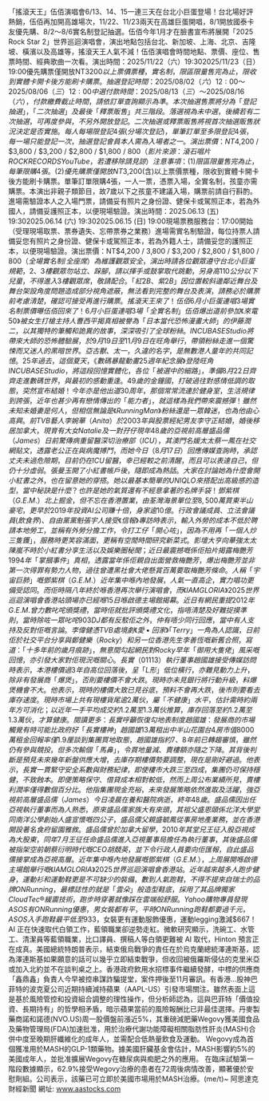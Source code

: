 「搖滾天王」伍佰演唱會6/13、14、15一連三天在台北小巨蛋登場！台北場好評熱銷，伍佰再加開高雄場次，11/22、11/23兩天在高雄巨蛋開唱，8/1開放國泰卡友優先購、8/2～8/6實名制登記抽選。伍佰今年1月才在臉書宣布將展開「2025 Rock Star 2」世界巡迴演唱會，演出地點包括台北、新加坡、上海、北京、吉隆坡、橫濱以及高雄等，搖滾天王人氣不減！伍佰演唱會時間地點、票價、座位、售票時間、經典歌曲一次看。演出時間：2025/11/22（六）19:302025/11/23（日）19:00優先購票僅開放NT$3200以上票價票種，實名制，限區限量售完為止，限收到實體卡開卡後方能刷卡購票。抽選登記時間：2025/08/02（六）12:00～2025/08/06（三）12:00中選付款時間：2025/08/13（三）～2025/08/16（六），付款繳費截止時間，請依訂單查詢顯示為準。本次抽選售票將分為「登記抽選」，「二次抽選」及最後「釋票販售」共三階段。落選視為未中選，後續若有二次抽選，可再度參與，不另外開放登記。二次抽選或釋票販售將視首次抽選販售狀況決定是否實施。每人每場限登記4張(分場次登記)，單筆訂單至多限登記4張，每一場只能登記一次，抽選登記會員本人需為入場者之一。演出票價：NT$4,200 / $3,800 / $3,200 / $2,800 / $1,800 / $800（影片來源：滾石唱片 ROCK RECORDS YouTube，若遭移除請見諒）注意事項： (1) 限區限量售完為止，每筆限購4張。 (2) 優先購票僅開放NT$3,200(含)以上票價票種，限收到實體卡開卡後方能刷卡購票。單筆訂單限購4張，一人一票，憑票入場，全實名制，孩童亦需購票。本演出非親子類節目，故7歲以下之孩童不建議入場，購票前請自行斟酌。進場需驗證本人之入場門票，請備妥有照片之身份證、健保卡或駕照正本，若為外國人，請備妥護照正本，以便現場驗證。演出時間：2025.06.13 (五) 19:302025.06.14 (六) 19:302025.06.15 (日) 19:00現場票務服務台：17:00開始（受理現場取票、票券遺失、忘帶票券之業務）進場需實名制驗證，每位持票人請備妥您有照片之身份證、健保卡或駕照正本，若為外籍人士，請備妥您的護照正本，以便現場驗證。演出票價：NT$4,200 / 3,800 / $3,200 / $2,800 / $1,800 / $800（全場實名制 / 全座席）為維護觀眾安全，演出時請各位觀眾遵守台北小巨蛋規範，2、3樓觀眾勿站立、跺腳，請以揮手或鼓掌取代跳動，另身高110公分以下兒童，不得進入3樓觀眾席，敬請配合。「紅2B、紫2B」因位置較斜邊鄰近舞台及舞台架設角度問題造成部分視角遮蔽，無法看到完整的舞台及表演，請務必於購票前考慮清楚，確認可接受再進行購票。搖滾天王來了！伍佰6月小巨蛋連唱3場 實名制票價曝伍佰回來了！ 6月小巨蛋連唱3場「全實名制」伍佰爆出道前參加《來電50》被女生打槍 主持人曹西平揭真相被譽為「日本當代恐怖漫畫大師」的伊藤潤二，以其獨特的筆觸和詭異的故事，深深吸引了全球粉絲。INCUBASE Studio將帶來大師的恐怖體驗展，於9月19日至11月9日在旺角舉行，帶領粉絲走進一個驚悚而又迷人的黑暗世界。亞古獸、太一，久違的名字，是無數港人童年的共同記憶。25年過去，這個夏天，《數碼暴龍動畫25週年紀念展》登陸旺角INCUBASE Studio，將這段回憶實體化，各位「被選中的細路」，準備8月22日齊齊走進數碼世界，與最初的感動重逢。49歲的金鐘國，打破過往對感情低調的取態，突然宣布結婚！今年亦是他出道30周年，那個常常流連於健身室，生活規律到誇張，近年也甚少再有戀情傳出的「能力者」，就這樣為我們帶來震撼彈！雖然未知未婚妻是何人，但相信無論是《Running Man》粉絲還是一眾韓迷，也為他由心高興。前TVB藝人李婉華（Anita）於2003年與股票經紀男友李守正結婚，婚後移居加拿大，現育有大女Natalie及一對孖仔現年48歲的亞視前高層盛品儒（James）日前驚傳病重留醫深切治療部（ICU），其澳門名媛太太蔡一鳳在社交網貼文，透露老公正在與病魔搏鬥，而她今日（8月17日）回應傳媒查詢時，承認丈夫未過危險期，目前仍在ICU留醫，幸已經較之前清醒，而且可以表達自己，但仍十分虛弱。張曼玉開了小紅書帳戶後，隨即成為熱話。大家在討論她為什麼會開小紅書之外，也在留意她的穿搭。她以最基本簡單的UNIQLO來搭配出高級感的造型，當中秘訣是什麼？也許是她的氣質還有不經意拿著的名牌手袋！鄧紫棋（G.E.M.）北上掘金，但不忘在香港置業，由荃灣海景單位至8,500萬買東半山豪宅，更早於2019年投資AI公司賺十倍，身家逾10億。行政會議成員、立法會議員(飲食界)、自由黨黨魁張宇人接受《信報》專訪時表示，輸入外勞的成本不低於聘請本地勞工，並稱有外勞分擔工作，令打工仔「開心咗」，因為不用再「一個人炒三隻鑊」，服務時更笑容滿面，更稱有空閒時間研究新菜式。影壇大亨向華強太太陳嵐不時於小紅書分享生活以及娛樂圈秘聞；近日最震撼嘅係佢拍片揭露梅艷芳1994年「掌摑事件」真相，透露當年係佢親自出面營救梅艷芳，爆出梅艷芳並非第一次得罪有勢力人物，過往曾遭黑社會大佬懸賞百萬要取梅艷芳條命。人稱「宇宙巨肺」嘅鄧紫棋（G.E.M.）近年集中喺內地發展，人氣一直高企，實力唱功更備受認同。而佢時隔八年終於喺香港再次舉行演唱會，而《I AM GLORIA》2025世界巡迴演唱會香港站頭場亦已經喺15日喺啟德主場館揭幕。近日有網民重提2012年G.E.M.曾力數叱咤頒獎禮，當時佢就批評頒獎禮文化，指唔清楚及好難捉摸準則，當時除咗一眾叱咤903 DJ都有反駁佢之外，仲有唔少同行回應，當中有人支持及反對佢嘅言論。李偉健憑TVB處境劇《愛• 回家》「Terry」一角為人認識，日前佢於社交平台分享與鄭健樂（Rocky）和另一位香港先生李善恆嘅新舊合照，寫道：「十多年前的歲月痕跡」，無意間勾起網民對Rocky早年「御用大隻佬」風采嘅回憶，亦引發大家對佢現況嘅關心。長實（01113）執行董事趙國雄接受傳媒訪問時表示，本港樓價過3年自高位回落後，呈「L形」低位橫行，亦難見動力上升，除非有發展商「爆煲」，否則要樓價不會大跌。現時亦未見銀行將行動升級，料爆煲機會不大。他表示，現時的樓價大致已見谷底，預料不會再大跌，後市則要看去庫存速度。現時市場上共有現樓貨尾逾2萬伙，屬「不健康」水平，估計需時約兩年方可消化；以近年一手平均成交約1.2萬至1.3萬伙推算，庫存回落至約1.2萬至1.3萬伙，才算健康。閱讀更多：長實呼籲恢復勾地表制度 趙國雄：發展商的市場觸覺有時可能比政府好「長實樓神」趙國雄13萬租出中半山花園台4房 市值8000萬租金回報率僅1.9厘談到集團買地取態，趙國雄指約7、8年前已轉趨審慎，雖然仍有參與競投，但多次輸個「馬鼻」，令買地量減、賣樓額亦隨之下降。其背後判斷是預見未來幾年新盤供應大增，去庫存期樓價勢要調整，現在是剛好避過。他表示，長實一貫緊守安全系數與財務紀律，即使樓市大跌三至四成，集團仍可保持穩健，不致蝕本。即便策略保守、借貸成本相對較低，然而上周公布業績所見，賣樓利潤率僅得數個百分比。他指集團現金充裕，未來發展策略依然進取及活躍，強亞視前高層盛品儒（James）今日凌晨在養和醫院病逝，終年48歲。盛品儒因出任亞視執行董事而為人熟悉，原來盛品儒家族大有來頭，其祖父盛恩頤係北洋大學堂同南洋公學創始人盛宣懷嘅四公子，盛品儒父親盛毓鳳從事房地產業務，並在香港開設著名食府留園雅敘。盛品儒曾於加拿大留學，2010年其堂兄王征入股亞視成為大股東，同年7月王征任命盛品儒進入亞視董事局擔任為執行董事，其後盛品儒被指架空前朝蔡衍明時代嘅CEO胡競英，並下令行政人員要向佢匯報，自此盛品儒接掌成為亞視高層。近年集中喺內地發展嘅鄧紫棋（G.E.M.），上周展開喺啟德主場館舉行嘅《I AM GLORIA》2025世界巡迴演唱會香港站。近年越來越多人跑步健身，運動衫和運動鞋更是不可缺少的裝備，數到人氣跑鞋，不得不提來自瑞士的品牌ON Running，最標誌性的就是「雲朵」般造型鞋底，採用了其品牌獨家CloudTec® 緩震技術，跑步時穿著就像踩在雲端般舒服。Yahoo購物專員發現ASOS有ON Running優惠，男女裝都有平，平時ON Running跑鞋都要過千元，ASOS入手跑鞋最平低至$933，女裝更有運動服飾優惠，運動legging激減$667！AI 正在快速取代白領工作，藍領職業卻逆勢走紅。微軟研究顯示，洗碗工、水管工、清潔員等藍領職業，比口譯員、撰稿人等白領更難被 AI 取代，Hinton 預言正在成真。美國總統特朗普表示，結束俄烏戰爭的責任在於烏克蘭總統澤連斯基，認為澤連斯基如果願意的話可以幾乎立即結束戰爭，但收回被俄羅斯侵佔的克里米亞或加入北約並不在談判桌之上。香港政府飲用水招標事件繼續發酵，中標的供應商「鑫鼎鑫」負責人今早被控串謀詐騙提堂，案件押後至11月審訊。有香港...股神巴菲特的波克夏公司近期持續減持蘋果（AAPL-US）引發市場關注。雖然表面上這是基於風險管控和投資組合調整的理性操作，但分析師認為，這與巴菲特「價值投資、長期持有」的哲學相矛盾，暗示蘋果當前的風險報酬比已非最佳選擇。丹麥製藥商諾和諾德(NVO.US)周一股價盤前漲近5%，其重磅減肥藥Wegovy獲美國食品及藥物管理局(FDA)加速批准，用於治療代謝功能障礙相關脂肪性肝炎(MASH)合併中度至晚期肝纖維化的成年人，並需配合低熱量飲食及運動。 Wegovy成為首個獲准用於MASH的GLP-1類藥物。據美國肝臟基金會估計，MASH影響約5%的美國成年人，並批准擴展Wegovy在糖尿病與痴肥之外的應用。 在臨床試驗第一階段數據顯示，62.9%接受Wegovy治療的患者在72周後病情改善，顯著優於安慰劑組。公司表示，該藥已可立即於美國市場用於MASH治療。(me/t)~ 阿思達克財經新聞 網址: www.aastocks.com